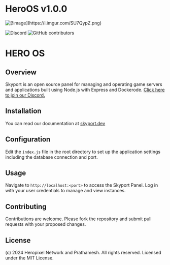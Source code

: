 # HeroOS v1.0.0

![\[!image\](https://i.imgur.com/SU7QypZ.png)](https://i.imgur.com/SU7QypZ.png)

![Discord](https://img.shields.io/discord/1253782902618194011?label=Discord&logo=Discord&logoColor=white&style=for-the-badge)
![GitHub contributors](https://img.shields.io/github/contributors/skyportlabs/panel?style=for-the-badge)

# HERO OS 

## Overview
Skyport is an open source panel for managing and operating game servers and applications built using Node.js with Express and Dockerode. [Click here to join our Discord.](https://skyport.privt.xyz/)

## Installation
You can read our documentation at [skyport.dev](https://skyport.dev)

## Configuration
Edit the `index.js` file in the root directory to set up the application settings including the database connection and port.

## Usage
Navigate to `http://localhost:<port>` to access the Skyport Panel. Log in with your user credentials to manage and view instances.

## Contributing
Contributions are welcome. Please fork the repository and submit pull requests with your proposed changes.

## License
(c) 2024 Heropixel Network and Prathamesh. All rights reserved. Licensed under the MIT License.

 
